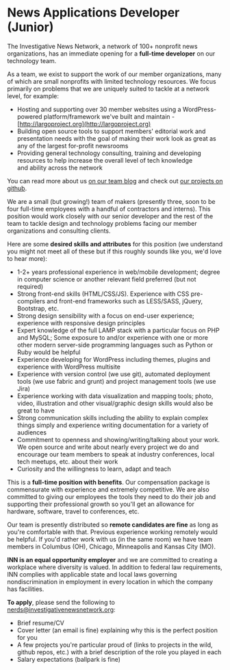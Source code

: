 # News Applications Developer (Junior)

The Investigative News Network, a network of 100+ nonprofit news organizations, has an immediate opening for a **full-time developer** on our technology team.

As a team, we exist to support the work of our member organizations, many of which are small nonprofits with limited technology resources. We focus primarily on problems that we are uniquely suited to tackle at a network level, for example:

-  Hosting and supporting over 30 member websites using a WordPress-powered platform/framework we've built and maintain - [http://largoproject.org](http://largoproject.org)
-  Building open source tools to support members' editorial work and presentation needs with the goal of making their work look as great as any of the largest for-profit newsrooms
-  Providing general technology consulting, training and developing resources to help increase the overall level of tech knowledge and ability across the network

You can read more about us [on our team blog](http://nerds.investigativenewsnetwork.org) and check out [our projects on github](http://github.com/inn).

We are a small (but growing!) team of makers (presently three, soon to be four full-time employees with a handful of contractors and interns). This position would work closely with our senior developer and the rest of the team to tackle design and technology problems facing our member organizations and consulting clients.

Here are some **desired skills and attributes** for this position (we understand you might not meet all of these but if this roughly sounds like you, we'd love to hear more):

-  1-2+ years professional experience in web/mobile development; degree in computer science or another relevant field preferred (but not required)
-  Strong front-end skills (HTML/CSS/JS). Experience with CSS pre-compilers and front-end frameworks such as LESS/SASS, jQuery, Bootstrap, etc.
-  Strong design sensibility with a focus on end-user experience; experience with responsive design principles
-  Expert knowledge of the full LAMP stack with a particular focus on PHP and MySQL; Some exposure to and/or experience with one or more other modern server-side programming languages such as Python or Ruby would be helpful
-  Experience developing for WordPress including themes, plugins and experience with WordPress multisite
-  Experience with version control (we use git), automated deployment tools (we use fabric and grunt) and project management tools (we use Jira)
-  Experience working with data visualization and mapping tools; photo, video, illustration and other visual/graphic design skills would also be great to have
-  Strong communication skills including the ability to explain complex things simply and experience writing documentation for a variety of audiences
-  Commitment to openness and showing/writing/talking about your work. We open source and write about nearly every project we do and encourage our team members to speak at industry conferences, local tech meetups, etc. about their work
-  Curiosity and the willingness to learn, adapt and teach

This is a **full-time position with benefits**. Our compensation package is commensurate with experience and extremely competitive. We are also committed to giving our employees the tools they need to do their job and supporting their professional growth so you'll get an allowance for hardware, software, travel to conferences, etc.

Our team is presently distributed so **remote candidates are fine** as long as you're comfortable with that. Previous experience working remotely would be helpful. If you'd rather work with us (in the same room) we have team members in Columbus (OH), Chicago, Minneapolis and Kansas City (MO).

**INN is an equal opportunity employer** and we are committed to creating a workplace where diversity is valued. In addition to federal law requirements, INN complies with applicable state and local laws governing nondiscrimination in employment in every location in which the company has facilities.

**To apply**, please send the following to [nerds@investigativenewsnetwork.org](mailto:nerds@investigativenewsnetwork.org):

-  Brief resume/CV
-  Cover letter (an email is fine) explaining why this is the perfect position for you
-  A few projects you're particular proud of (links to projects in the wild, github repos, etc.) with a brief description of the role you played in each
-  Salary expectations (ballpark is fine)
